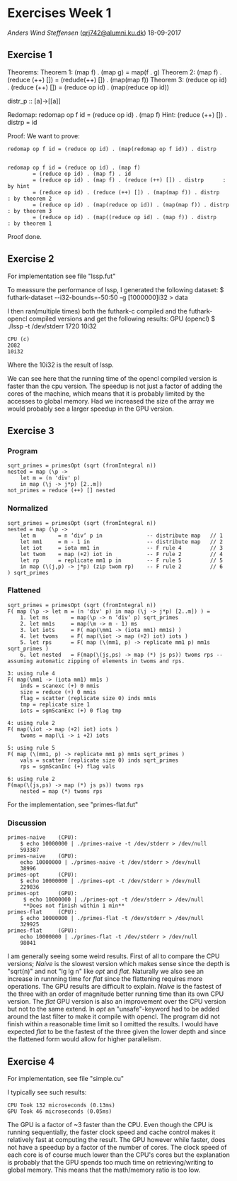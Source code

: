 # Exercises Week 1
*Anders Wind Steffensen* (qrj742@alumni.ku.dk)
18-09-2017

## Exercise 1

Theorems:
Theorem 1: 	(map f) . (map g) = map(f . g)
Theorem 2: 	(map f) . (reduce (++) []) = (redude(++) []) . (map(map f))
Theorem 3: 	(reduce op id) . (reduce (++) []) = (reduce op id) . (map(reduce op id))

distr_p :: [a]->[[a]]

Redomap: redomap op f id = (reduce op id) . (map f)
Hint: (reduce (++) []) . distrp = id

Proof: 
We want to prove:

	redomap op f id = (reduce op id) . (map(redomap op f id)) . distrp


	redomap op f id = (reduce op id) . (map f)
			= (reduce op id) . (map f) . id
			= (reduce op id) . (map f) . (reduce (++) []) . distrp  	: by hint
			= (reduce op id) . (reduce (++) []) . (map(map f)) . distrp  	: by theorem 2
			= (reduce op id) . (map(reduce op id)) . (map(map f)) . distrp  : by theorem 3
			= (reduce op id) . (map((reduce op id) . (map f)) . distrp  	: by theorem 1
Proof done.

## Exercise 2

For implementation see file "lssp.fut"


To meassure the performance of lssp, I generated the following dataset:
    $ futhark-dataset --i32-bounds=-50:50 -g [1000000]i32 > data

I then ran(multiple times) both the futhark-c compiled and the futhark-opencl compiled versions and get the following results:
    GPU (opencl)
    $ ./lssp -t /dev/stderr
    1720
    10i32

    CPU (c)
    2082
    10i32

Where the 10i32 is the result of lssp. 

We can see here that the running time of the opencl compiled version is faster than the cpu version. The speedup is not just a factor of adding the cores of the machine, which means that it is probably limited by the accesses to global memory. Had we increased the size of the array we would probably see a larger speedup in the GPU version.

## Exercise 3

### Program

    sqrt_primes = primesOpt (sqrt (fromIntegral n))
    nested = map (\p -> 
        let m = (n 'div' p)
        in map (\j -> j*p) [2..m])
    not_primes = reduce (++) [] nested

### Normalized

    sqrt_primes = primesOpt (sqrt (fromIntegral n))
    nested = map (\p ->
        let m       = n ‘div‘ p in              -- distribute map   // 1
        let mm1     = m - 1 in                  -- distribute map   // 2
        let iot     = iota mm1 in               -- F rule 4         // 3
        let twom    = map (+2) iot in           -- F rule 2         // 4
        let rp      = replicate mm1 p in        -- F rule 5         // 5
        in map (\(j,p) -> j*p) (zip twom rp)    -- F rule 2         // 6
    ) sqrt_primes


### Flattened

    sqrt_primes = primesOpt (sqrt (fromIntegral n))
    F( map (\p -> let m = (n 'div' p) in map (\j -> j*p) [2..m]) ) =
        1. let ms       = map(\p -> n ‘div‘ p) sqrt_primes
        2. let mm1s     = map(\m -> m - 1) ms
        3. let iots     = F( map(\mm1 -> (iota mm1) mm1s) )
        4. let twoms    = F( map(\iot -> map (+2) iot) iots )
        5. let rps      = F( map (\(mm1, p) -> replicate mm1 p) mm1s sqrt_primes )
        6. let nested   = F(map(\(js,ps) -> map (*) js ps)) twoms rps -- assuming automatic zipping of elements in twoms and rps.

    3: using rule 4
    F( map(\mm1 -> (iota mm1) mm1s )
        inds = scanexc (+) 0 mmis
        size = reduce (+) 0 mmis
        flag = scatter (replicate size 0) inds mm1s
        tmp = replicate size 1
        iots = sgmScanExc (+) 0 flag tmp

    4: using rule 2
    F( map(\iot -> map (+2) iot) iots )
        twoms = map(\i -> i +2) iots

    5: using rule 5
    F( map (\(mm1, p) -> replicate mm1 p) mm1s sqrt_primes )
        vals = scatter (replicate size 0) inds sqrt_primes
        rps = sgmScanInc (+) flag vals

    6: using rule 2
    F(map(\(js,ps) -> map (*) js ps)) twoms rps
        nested = map (*) twoms rps


For the implementation, see "primes-flat.fut"


### Discussion

    primes-naive 	(CPU): 
        $ echo 10000000 | ./primes-naive -t /dev/stderr > /dev/null
        593387
    primes-naive 	(GPU):
        echo 10000000 | ./primes-naive -t /dev/stderr > /dev/null
        38996
    primes-opt 		(CPU):
        $ echo 10000000 | ./primes-opt -t /dev/stderr > /dev/null
        229836
    primes-opt 		(GPU):
         $ echo 10000000 | ./primes-opt -t /dev/stderr > /dev/null
         **Does not finish within 1 min**
    primes-flat		(CPU):
        $ echo 10000000 | ./primes-flat -t /dev/stderr > /dev/null
        329925
    primes-flat		(GPU):
        echo 10000000 | ./primes-flat -t /dev/stderr > /dev/null
        98041

I am generally seeing some weird results. First of all to compare the CPU versions; *Naive* is the slowest version which makes sense since the depth is "sqrt(n)" and not "lg lg n" like *opt* and *flat*. Naturally we also see an increase in runnning time for *flat* since the flattening requires more operations. The GPU results are difficult to explain. *Naive* is the fastest of the three with an order of magnitude better running time than its own CPU version. The *flat* GPU version is also an improvement over the CPU version but not to the same extend. In *opt* an "unsafe"-keyword had to be added around the last filter to make it compile with opencl. The program did not finish within a reasonable time limit so I omitted the results. I would have expected *flat* to be the fastest of the three given the lower depth and since the flattened form would allow for higher parallelism. 

## Exercise 4

For implementation, see file "simple.cu"

I typically see such results:
    
    CPU Took 132 microseconds (0.13ms)
    GPU Took 46 microseconds (0.05ms)

The GPU is a factor of ~3 faster than the CPU. Even though the CPU is running sequentially, the faster clock speed and cache control makes it relatively fast at computing the result. The GPU however while faster, does not have a speedup by a factor of the number of cores. The clock speed of each core is of course much lower than the CPU's cores but the explanation is probably that the GPU spends too much time on retrieving/writing to global memory. This means that the math/memory ratio is too low.
